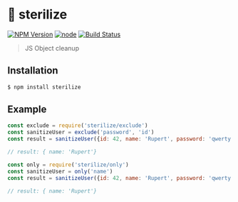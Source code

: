 # 💊 sterilize
[![NPM Version](https://img.shields.io/npm/v/sterilize.svg?style=flat-square)](https://www.npmjs.com/package/sterilize)
[![node](https://img.shields.io/node/v/sterilize.svg?style=flat-square)](https://www.npmjs.com/package/sterilize)
[![Build Status](https://img.shields.io/travis/dotcypress/sterilize.svg?branch=master&style=flat-square)](https://travis-ci.org/dotcypress/sterilize)

> JS Object cleanup

## Installation

```js
$ npm install sterilize
```

## Example
  
```js
const exclude = require('sterilize/exclude')
const sanitizeUser = exclude('password', 'id')
const result = sanitizeUser({id: 42, name: 'Rupert', password: 'qwerty'})

// result: { name: 'Rupert'}

```

```js
const only = require('sterilize/only')
const sanitizeUser = only('name')
const result = sanitizeUser({id: 42, name: 'Rupert', password: 'qwerty'})

// result: { name: 'Rupert'}
```
